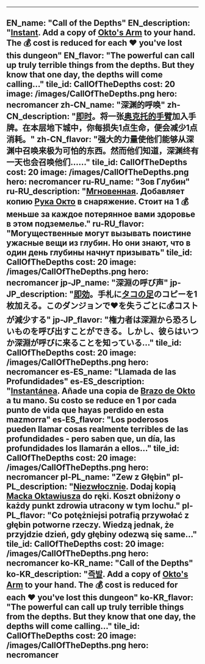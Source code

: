 ---

EN_name: "Call of the Depths"
EN_description: "<u><u>Instant</u></u>. Add a copy of <a href = '../en/items#Tentacle'>Okto's Arm</a> to your hand. The 💰 cost is reduced for each ❤️ you've lost this dungeon"
EN_flavor: "The powerful can call up truly terrible things from the depths. But they know that one day, the depths will come calling..."
tile_id: CallOfTheDepths
cost: 20
image: /images/CallOfTheDepths.png
hero: necromancer
zh-CN_name: "深渊的呼唤"
zh-CN_description: "<u><u>即时</u></u>。将一张<a href = '../zh_cn/items#Tentacle'>奥克托的手臂</a>加入手牌。在本层地下城中，你每损失1点生命，便会减少1点消耗。"
zh-CN_flavor: "强大的力量使他们能够从深渊中召唤来极为可怕的东西。然而他们知道，深渊终有一天也会召唤他们……"
tile_id: CallOfTheDepths
cost: 20
image: /images/CallOfTheDepths.png
hero: necromancer
ru-RU_name: "Зов Глубин"
ru-RU_description: "<u><u>Мгновенная</u></u>. Добавляет копию <a href = '../ru_ru/items#Tentacle'>Рука Окто</a> в снаряжение. Стоит на 1 💰 меньше за каждое потерянное вами здоровье в этом подземелье."
ru-RU_flavor: "Могущественные могут вызывать поистине ужасные вещи из глубин. Но они знают, что в один день глубины начнут призывать"
tile_id: CallOfTheDepths
cost: 20
image: /images/CallOfTheDepths.png
hero: necromancer
jp-JP_name: "深淵の呼び声"
jp-JP_description: "<u><u>即効</u></u>。手札に<a href = '../jp_jp/items#Tentacle'>タコの足</a>のコピーを1枚加える。このダンジョンで❤️を失うごとに💰コストが減少する"
jp-JP_flavor: "権力者は深淵から恐ろしいものを呼び出すことができる。しかし、彼らはいつか深淵が呼びに来ることを知っている…"
tile_id: CallOfTheDepths
cost: 20
image: /images/CallOfTheDepths.png
hero: necromancer
es-ES_name: "Llamada de las Profundidades"
es-ES_description: "<u><u>Instantánea</u></u>. Añade una copia de <a href = '../es_es/items#Tentacle'>Brazo de Okto</a> a tu mano. Su costo se reduce en 1 por cada punto de vida que hayas perdido en esta mazmorra"
es-ES_flavor: "Los poderosos pueden llamar cosas realmente terribles de las profundidades - pero saben que, un día, las profundidades los llamarán a ellos..."
tile_id: CallOfTheDepths
cost: 20
image: /images/CallOfTheDepths.png
hero: necromancer
pl-PL_name: "Zew z Głębin"
pl-PL_description: "<u><u>Niezwłocznie</u></u>. Dodaj kopią <a href = '../pl_pl/items#Tentacle'>Macka Oktawiusza</a> do ręki. Koszt obniżony o każdy punkt zdrowia utracony w tym lochu."
pl-PL_flavor: "Co potężniejsi potrafią przywołać z głębin potworne rzeczy. Wiedzą jednak, że przyjdzie dzień, gdy głębiny odezwą się same..."
tile_id: CallOfTheDepths
cost: 20
image: /images/CallOfTheDepths.png
hero: necromancer
ko-KR_name: "Call of the Depths"
ko-KR_description: "<u><u>즉발</u></u>. Add a copy of <a href = '../ko_kr/items#Tentacle'>Okto's Arm</a> to your hand. The 💰 cost is reduced for each ❤️ you've lost this dungeon"
ko-KR_flavor: "The powerful can call up truly terrible things from the depths. But they know that one day, the depths will come calling..."
tile_id: CallOfTheDepths
cost: 20
image: /images/CallOfTheDepths.png
hero: necromancer
---